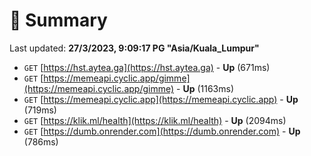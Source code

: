 # 📖 Summary
Last updated: **27/3/2023, 9:09:17 PG "Asia/Kuala_Lumpur"**

- `GET` [https://hst.aytea.ga](https://hst.aytea.ga) - **Up** (671ms)
- `GET` [https://memeapi.cyclic.app/gimme](https://memeapi.cyclic.app/gimme) - **Up** (1163ms)
- `GET` [https://memeapi.cyclic.app](https://memeapi.cyclic.app) - **Up** (719ms)
- `GET` [https://klik.ml/health](https://klik.ml/health) - **Up** (2094ms)
- `GET` [https://dumb.onrender.com](https://dumb.onrender.com) - **Up** (786ms)

